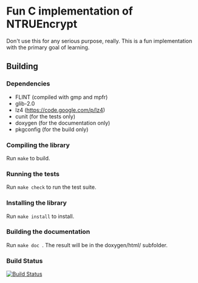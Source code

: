 # Fun C implementation of NTRUEncrypt

Don't use this for any serious purpose, really. This is a fun
implementation with the primary goal of learning.

## Building

### Dependencies

* FLINT (compiled with gmp and mpfr)
* glib-2.0
* lz4 (https://code.google.com/p/lz4)
* cunit (for the tests only)
* doxygen (for the documentation only)
* pkgconfig (for the build only)

### Compiling the library

Run ```make``` to build.

### Running the tests

Run ```make check``` to run the test suite.

### Installing the library

Run ```make install``` to install.

### Building the documentation

Run ```make doc ```. The result will be in the doxygen/html/ subfolder.

### Build Status
[![Build Status](https://travis-ci.org/hasufell/pqc.png)](https://travis-ci.org/hasufell/pqc)
